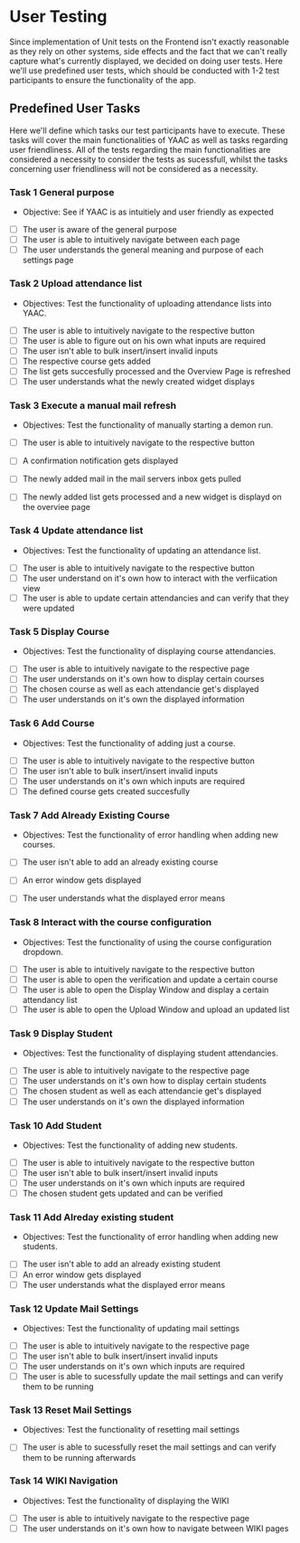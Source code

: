 # User Testing
Since implementation of Unit tests on the Frontend isn't exactly reasonable as they rely on other systems, side effects and the fact that we can't really capture what's currently displayed, we decided on doing user tests. Here we'll use predefined user tests, which should be conducted with 1-2 test participants to ensure the functionality of the app.

## Predefined User Tasks
Here we'll define which tasks our test participants have to execute. These tasks will cover the main functionalities of YAAC as well as tasks regarding user friendliness. 
All of the tests regarding the main functionalities are considered a necessity to consider the tests as sucessfull, whilst the tasks concerning user friendliness will not be considered as a necessity.

### Task 1 General purpose
- Objective: See if YAAC is as intuitiely and user friendly as expected
- [ ] The user is aware of the general purpose
- [ ] The user is able to intuitively navigate between each page
- [ ] The user understands the general meaning and purpose of each settings page

### Task 2 Upload attendance list
- Objectives: Test the functionality of uploading attendance lists into YAAC.
- [ ] The user is able to intuitively navigate to the respective button
- [ ] The user is able to figure out on his own what inputs are required
- [ ] The user isn't able to bulk insert/insert invalid inputs
- [ ] The respective course gets added
- [ ] The list gets succesfully processed and the Overview Page is refreshed
- [ ] The user understands what the newly created widget displays

### Task 3 Execute a manual mail refresh
- Objectives: Test the functionality of manually starting a demon run.
- [ ] The user is able to intuitively navigate to the respective button
- [ ] A confirmation notification gets displayed
- [ ] The newly added mail in the mail servers inbox gets pulled
- [ ] The newly added list gets processed and a new widget is displayd on the overviee page


### Task 4 Update attendance list
- Objectives: Test the functionality of updating an attendance list.
- [ ] The user is able to intuitively navigate to the respective button
- [ ] The user understand on it's own how to interact with the verfiication view
- [ ] The user is able to update certain attendancies and can verify that they were updated

### Task 5 Display Course 
- Objectives: Test the functionality of displaying course attendancies.
- [ ] The user is able to intuitively navigate to the respective page
- [ ] The user understands on it's own how to display certain courses
- [ ] The chosen course as well as each attendancie get's displayed
- [ ] The user understands on it's own the displayed information

### Task 6 Add Course 
- Objectives: Test the functionality of adding just a course.
- [ ] The user is able to intuitively navigate to the respective button
- [ ] The user isn't able to bulk insert/insert invalid inputs
- [ ] The user understands on it's own which inputs are required
- [ ] The defined course gets created succesfully

### Task 7 Add Already Existing Course 
- Objectives: Test the functionality of error handling when adding new courses.
- [ ] The user isn't able to add an already existing course
- [ ] An error window gets displayed
- [ ] The user understands what the displayed error means


### Task 8 Interact with the course configuration
- Objectives: Test the functionality of using the course configuration dropdown.
- [ ] The user is able to intuitively navigate to the respective button
- [ ] The user is able to open the verification and update a certain course
- [ ] The user is able to open the Display Window and display a certain attendancy list
- [ ] The user is able to open the Upload Window and upload an updated list

### Task 9 Display Student
- Objectives: Test the functionality of displaying student attendancies.
- [ ] The user is able to intuitively navigate to the respective page
- [ ] The user understands on it's own how to display certain students
- [ ] The chosen student as well as each attendancie get's displayed
- [ ] The user understands on it's own the displayed information

### Task 10 Add Student
- Objectives: Test the functionality of adding new students.
- [ ] The user is able to intuitively navigate to the respective button
- [ ] The user isn't able to bulk insert/insert invalid inputs
- [ ] The user understands on it's own which inputs are required
- [ ] The chosen student gets updated and can be verified

### Task 11 Add Alreday existing student
- Objectives: Test the functionality of error handling when adding new students.
- [ ] The user isn't able to add an already existing student
- [ ] An error window gets displayed
- [ ] The user understands what the displayed error means

### Task 12 Update Mail Settings
- Objectives: Test the functionality of updating mail settings
- [ ] The user is able to intuitively navigate to the respective page
- [ ] The user isn't able to bulk insert/insert invalid inputs
- [ ] The user understands on it's own which inputs are required
- [ ] The user is able to sucessfully update the mail settings and can verify them to be running

### Task 13 Reset Mail Settings
- Objectives: Test the functionality of resetting mail settings
- [ ] The user is able to sucessfully reset the mail settings and can verify them to be running afterwards

### Task 14 WIKI Navigation
- Objectives: Test the functionality of displaying the WIKI
- [ ] The user is able to intuitively navigate to the respective page
- [ ] The user understands on it's own how to navigate between WIKI pages